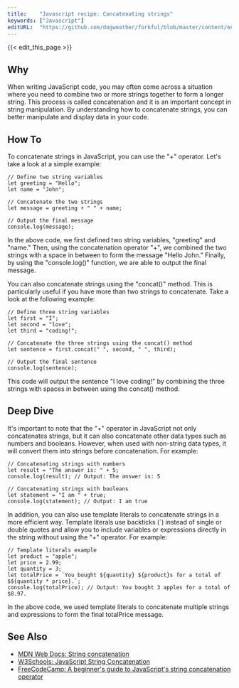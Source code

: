 ```yaml
---
title:    "Javascript recipe: Concatenating strings"
keywords: ["Javascript"]
editURL:  "https://github.com/dogweather/forkful/blob/master/content/en/javascript/concatenating-strings.md"
---
```


{{< edit_this_page >}}

## Why

When writing JavaScript code, you may often come across a situation where you need to combine two or more strings together to form a longer string. This process is called concatenation and it is an important concept in string manipulation. By understanding how to concatenate strings, you can better manipulate and display data in your code.

## How To

To concatenate strings in JavaScript, you can use the "+" operator. Let's take a look at a simple example:

```
// Define two string variables
let greeting = "Hello";
let name = "John";

// Concatenate the two strings
let message = greeting + " " + name;

// Output the final message
console.log(message);
```

In the above code, we first defined two string variables, "greeting" and "name." Then, using the concatenation operator "+", we combined the two strings with a space in between to form the message "Hello John." Finally, by using the "console.log()" function, we are able to output the final message.

You can also concatenate strings using the "concat()" method. This is particularly useful if you have more than two strings to concatenate. Take a look at the following example:

```
// Define three string variables
let first = "I";
let second = "love";
let third = "coding!";

// Concatenate the three strings using the concat() method
let sentence = first.concat(" ", second, " ", third);

// Output the final sentence
console.log(sentence);
```

This code will output the sentence "I love coding!" by combining the three strings with spaces in between using the concat() method. 

## Deep Dive

It's important to note that the "+" operator in JavaScript not only concatenates strings, but it can also concatenate other data types such as numbers and booleans. However, when used with non-string data types, it will convert them into strings before concatenation. For example:

```
// Concatenating strings with numbers
let result = "The answer is: " + 5;
console.log(result); // Output: The answer is: 5

// Concatenating strings with booleans
let statement = "I am " + true;
console.log(statement); // Output: I am true
```

In addition, you can also use template literals to concatenate strings in a more efficient way. Template literals use backticks (`) instead of single or double quotes and allow you to include variables or expressions directly in the string without using the "+" operator. For example:

```
// Template literals example
let product = "apple";
let price = 2.99;
let quantity = 3;
let totalPrice = `You bought ${quantity} ${product}s for a total of $${quantity * price}.`;
console.log(totalPrice); // Output: You bought 3 apples for a total of $8.97.
```

In the above code, we used template literals to concatenate multiple strings and expressions to form the final totalPrice message.

## See Also

- [MDN Web Docs: String concatenation](https://developer.mozilla.org/en-US/docs/Web/JavaScript/Reference/Global_Objects/String/concat)
- [W3Schools: JavaScript String Concatenation](https://www.w3schools.com/js/js_string_concat.asp)
- [FreeCodeCamp: A beginner's guide to JavaScript's string concatenation operator](https://www.freecodecamp.org/news/beginner-guide-javascript-string-concatenation-operator/)